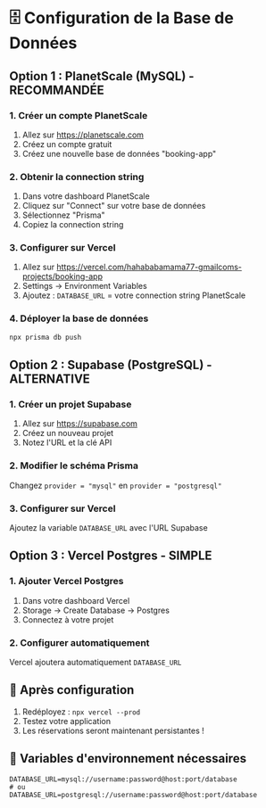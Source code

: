 # 🗄️ Configuration de la Base de Données

## Option 1 : PlanetScale (MySQL) - RECOMMANDÉE

### 1. Créer un compte PlanetScale
1. Allez sur https://planetscale.com
2. Créez un compte gratuit
3. Créez une nouvelle base de données "booking-app"

### 2. Obtenir la connection string
1. Dans votre dashboard PlanetScale
2. Cliquez sur "Connect" sur votre base de données
3. Sélectionnez "Prisma" 
4. Copiez la connection string

### 3. Configurer sur Vercel
1. Allez sur https://vercel.com/hahababamama77-gmailcoms-projects/booking-app
2. Settings → Environment Variables
3. Ajoutez : `DATABASE_URL` = votre connection string PlanetScale

### 4. Déployer la base de données
```bash
npx prisma db push
```

## Option 2 : Supabase (PostgreSQL) - ALTERNATIVE

### 1. Créer un projet Supabase
1. Allez sur https://supabase.com
2. Créez un nouveau projet
3. Notez l'URL et la clé API

### 2. Modifier le schéma Prisma
Changez `provider = "mysql"` en `provider = "postgresql"`

### 3. Configurer sur Vercel
Ajoutez la variable `DATABASE_URL` avec l'URL Supabase

## Option 3 : Vercel Postgres - SIMPLE

### 1. Ajouter Vercel Postgres
1. Dans votre dashboard Vercel
2. Storage → Create Database → Postgres
3. Connectez à votre projet

### 2. Configurer automatiquement
Vercel ajoutera automatiquement `DATABASE_URL`

## 🚀 Après configuration

1. Redéployez : `npx vercel --prod`
2. Testez votre application
3. Les réservations seront maintenant persistantes !

## 📝 Variables d'environnement nécessaires

```
DATABASE_URL=mysql://username:password@host:port/database
# ou
DATABASE_URL=postgresql://username:password@host:port/database
```
